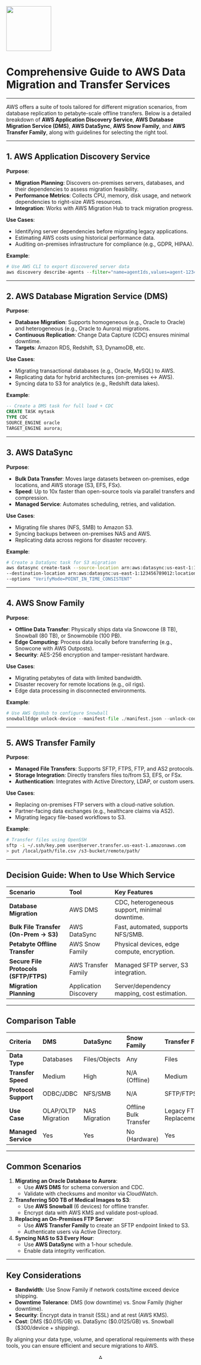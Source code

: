 <img src="https://r2cdn.perplexity.ai/pplx-full-logo-primary-dark%402x.png" class="logo" width="120"/>

# Comprehensive Guide to AWS Data Migration and Transfer Services

---

AWS offers a suite of tools tailored for different migration scenarios, from database replication to petabyte-scale offline transfers. Below is a detailed breakdown of **AWS Application Discovery Service**, **AWS Database Migration Service (DMS)**, **AWS DataSync**, **AWS Snow Family**, and **AWS Transfer Family**, along with guidelines for selecting the right tool.

---

## **1. AWS Application Discovery Service**

**Purpose**:

- **Migration Planning**: Discovers on-premises servers, databases, and their dependencies to assess migration feasibility.
- **Performance Metrics**: Collects CPU, memory, disk usage, and network dependencies to right-size AWS resources.
- **Integration**: Works with AWS Migration Hub to track migration progress.

**Use Cases**:

- Identifying server dependencies before migrating legacy applications.
- Estimating AWS costs using historical performance data.
- Auditing on-premises infrastructure for compliance (e.g., GDPR, HIPAA).

**Example**:

```python  
# Use AWS CLI to export discovered server data  
aws discovery describe-agents --filter="name=agentIds,values=agent-123456"  
```

---

## **2. AWS Database Migration Service (DMS)**

**Purpose**:

- **Database Migration**: Supports homogeneous (e.g., Oracle to Oracle) and heterogeneous (e.g., Oracle to Aurora) migrations.
- **Continuous Replication**: Change Data Capture (CDC) ensures minimal downtime.
- **Targets**: Amazon RDS, Redshift, S3, DynamoDB, etc.

**Use Cases**:

- Migrating transactional databases (e.g., Oracle, MySQL) to AWS.
- Replicating data for hybrid architectures (on-premises ↔ AWS).
- Syncing data to S3 for analytics (e.g., Redshift data lakes).

**Example**:

```sql  
-- Create a DMS task for full load + CDC  
CREATE TASK mytask  
TYPE CDC  
SOURCE_ENGINE oracle  
TARGET_ENGINE aurora;  
```

---

## **3. AWS DataSync**

**Purpose**:

- **Bulk Data Transfer**: Moves large datasets between on-premises, edge locations, and AWS storage (S3, EFS, FSx).
- **Speed**: Up to 10x faster than open-source tools via parallel transfers and compression.
- **Managed Service**: Automates scheduling, retries, and validation.

**Use Cases**:

- Migrating file shares (NFS, SMB) to Amazon S3.
- Syncing backups between on-premises NAS and AWS.
- Replicating data across regions for disaster recovery.

**Example**:

```bash  
# Create a DataSync task for S3 migration  
aws datasync create-task --source-location arn:aws:datasync:us-east-1:123456789012:location/loc-abc123 \  
--destination-location arn:aws:datasync:us-east-1:123456789012:location/loc-def456 \  
--options "VerifyMode=POINT_IN_TIME_CONSISTENT"  
```

---

## **4. AWS Snow Family**

**Purpose**:

- **Offline Data Transfer**: Physically ships data via Snowcone (8 TB), Snowball (80 TB), or Snowmobile (100 PB).
- **Edge Computing**: Process data locally before transferring (e.g., Snowcone with AWS Outposts).
- **Security**: AES-256 encryption and tamper-resistant hardware.

**Use Cases**:

- Migrating petabytes of data with limited bandwidth.
- Disaster recovery for remote locations (e.g., oil rigs).
- Edge data processing in disconnected environments.

**Example**:

```python  
# Use AWS OpsHub to configure Snowball  
snowballEdge unlock-device --manifest-file ./manifest.json --unlock-code XXXX-XXXX-XXXX  
```

---

## **5. AWS Transfer Family**

**Purpose**:

- **Managed File Transfers**: Supports SFTP, FTPS, FTP, and AS2 protocols.
- **Storage Integration**: Directly transfers files to/from S3, EFS, or FSx.
- **Authentication**: Integrates with Active Directory, LDAP, or custom users.

**Use Cases**:

- Replacing on-premises FTP servers with a cloud-native solution.
- Partner-facing data exchanges (e.g., healthcare claims via AS2).
- Migrating legacy file-based workflows to S3.

**Example**:

```bash  
# Transfer files using OpenSSH  
sftp -i ~/.ssh/key.pem user@server.transfer.us-east-1.amazonaws.com  
> put /local/path/file.csv /s3-bucket/remote/path/  
```

---

## **Decision Guide: When to Use Which Service**

| **Scenario** | **Tool** | **Key Features** |
| :-- | :-- | :-- |
| **Database Migration** | AWS DMS | CDC, heterogeneous support, minimal downtime. |
| **Bulk File Transfer (On-Prem → S3)** | AWS DataSync | Fast, automated, supports NFS/SMB. |
| **Petabyte Offline Transfer** | AWS Snow Family | Physical devices, edge compute, encryption. |
| **Secure File Protocols (SFTP/FTPS)** | AWS Transfer Family | Managed SFTP server, S3 integration. |
| **Migration Planning** | Application Discovery | Server/dependency mapping, cost estimation. |

---

## **Comparison Table**

| **Criteria** | **DMS** | **DataSync** | **Snow Family** | **Transfer Family** |
| :-- | :-- | :-- | :-- | :-- |
| **Data Type** | Databases | Files/Objects | Any | Files |
| **Transfer Speed** | Medium | High | N/A (Offline) | Medium |
| **Protocol Support** | ODBC/JDBC | NFS/SMB | N/A | SFTP/FTPS/FTP/AS2 |
| **Use Case** | OLAP/OLTP Migration | NAS Migration | Offline Bulk Transfer | Legacy FTP Replacement |
| **Managed Service** | Yes | Yes | No (Hardware) | Yes |

---

## **Common Scenarios**

1. **Migrating an Oracle Database to Aurora**:
    - Use **AWS DMS** for schema conversion and CDC.
    - Validate with checksums and monitor via CloudWatch.
2. **Transferring 500 TB of Medical Images to S3**:
    - Use **AWS Snowball** (6 devices) for offline transfer.
    - Encrypt data with AWS KMS and validate post-upload.
3. **Replacing an On-Premises FTP Server**:
    - Use **AWS Transfer Family** to create an SFTP endpoint linked to S3.
    - Authenticate users via Active Directory.
4. **Syncing NAS to S3 Every Hour**:
    - Use **AWS DataSync** with a 1-hour schedule.
    - Enable data integrity verification.

---

## **Key Considerations**

- **Bandwidth**: Use Snow Family if network costs/time exceed device shipping.
- **Downtime Tolerance**: DMS (low downtime) vs. Snow Family (higher downtime).
- **Security**: Encrypt data in transit (SSL) and at rest (AWS KMS).
- **Cost**: DMS (\$0.015/GB) vs. DataSync (\$0.0125/GB) vs. Snowball (\$300/device + shipping).

By aligning your data type, volume, and operational requirements with these tools, you can ensure efficient and secure migrations to AWS.

<div style="text-align: center">⁂</div>

[^1]: https://docs.aws.amazon.com/application-discovery/latest/userguide/what-is-appdiscovery.html

[^2]: https://k21academy.com/amazon-web-services/aws-migration/aws-database-migration-service-2/

[^3]: https://digitalcloud.training/aws-datasync/

[^4]: https://k21academy.com/amazon-web-services/aws-snow-family/

[^5]: https://aws.amazon.com/aws-transfer-family/features/

[^6]: https://www.augmentedtechlabs.com/blog/how-to-choose-aws-data-migration-service

[^7]: https://d1.awsstatic.com/cloudendure-migration-and-aws-application-migration-service-comparison-table.pdf

[^8]: https://docs.aws.amazon.com/transfer/latest/userguide/getting-started.html

[^9]: https://docs.aws.amazon.com/prescriptive-guidance/latest/large-migration-guide/migration-strategies.html

[^10]: https://docs.aws.amazon.com/mgn/latest/ug/best_practices_mgn.html

[^11]: https://docs.aws.amazon.com/wellarchitected/latest/migration-lens/migration-lens.html

[^12]: https://aws.amazon.com/application-discovery/features/

[^13]: https://tutorialsdojo.com/aws-database-migration-service/

[^14]: https://www.whizlabs.com/blog/application-migration-vs-server-migration/

[^15]: https://docs.aws.amazon.com/transfer/latest/userguide/transfer-file.html

[^16]: https://docs.aws.amazon.com/whitepapers/latest/overview-aws-cloud-data-migration-services/use-case-1-one-time-massive-data-migration.html

[^17]: https://docs.aws.amazon.com/datasync/latest/userguide/what-is-datasync.html

[^18]: https://www.scaler.com/topics/aws/aws-snow-family/

[^19]: https://docs.aws.amazon.com/transfer/latest/userguide/what-is-aws-transfer-family.html

[^20]: https://airbyte.com/top-etl-tools-for-sources/aws-migration-tools

[^21]: https://aws.amazon.com/application-discovery/faqs/

[^22]: https://aws.amazon.com/dms/

[^23]: https://aws.amazon.com/datasync/faqs/

[^24]: https://www.w3schools.com/aws/aws_cloudessentials_mig_awssnowfamily.php

[^25]: https://docs.aws.amazon.com/transfer/latest/APIReference/api-welcome.html

[^26]: https://www.simform.com/blog/aws-migration-strategy/

[^27]: https://docs.aws.amazon.com/application-discovery/latest/APIReference/Welcome.html

[^28]: https://www.w3schools.com/aws/aws_cloudessentials_awsdms.php

[^29]: https://aws.noventiq.com/wp-content/uploads/2020/09/AWS_Migration_8_Best_Practices_ebook_final.pdf

[^30]: https://docs.aws.amazon.com/prescriptive-guidance/latest/application-portfolio-assessment-guide/iterating-6-rs-migration-strategy-selection.html

[^31]: https://www.cloudzero.com/blog/aws-migration-tools/

[^32]: https://docs.aws.amazon.com/transfer/latest/userguide/tutorials-transfer.html

[^33]: https://docs.aws.amazon.com/whitepapers/latest/overview-aws-cloud-data-migration-services/use-case-2-continuous-on-premises-data-migration.html

[^34]: https://d1.awsstatic.com/Migration/migrating-to-aws-ebook.pdf

[^35]: https://docs.aws.amazon.com/prescriptive-guidance/latest/application-portfolio-assessment-guide/prioritization-and-migration-strategy.html

[^36]: https://aws.amazon.com/application-migration-service/pricing/

[^37]: https://www.stackgenie.io/sftp-simplified-with-aws-transfer-family-and-s3-buckets/

[^38]: https://www.clearscale.com/services/cloud-migration

[^39]: https://docs.aws.amazon.com/prescriptive-guidance/latest/strategy-large-scale-migrations/welcome.html

[^40]: https://k21academy.com/amazon-web-services/aws-migration/7r-cloud-migration-strategy-steps-to-successful-app-migration/

